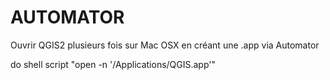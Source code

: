 AUTOMATOR
=========

Ouvrir QGIS2 plusieurs fois sur Mac OSX en créant une .app via Automator

do shell script "open -n '/Applications/QGIS.app'"